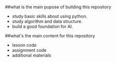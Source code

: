 ##what is the main pupose of building this repository
* study basic skills about using python.  
* study algorithm and data structure.  
* build a good foundation for AI.  

##what's the main content for this repository 
* lesson code  
* assignment code  
* additional materials  